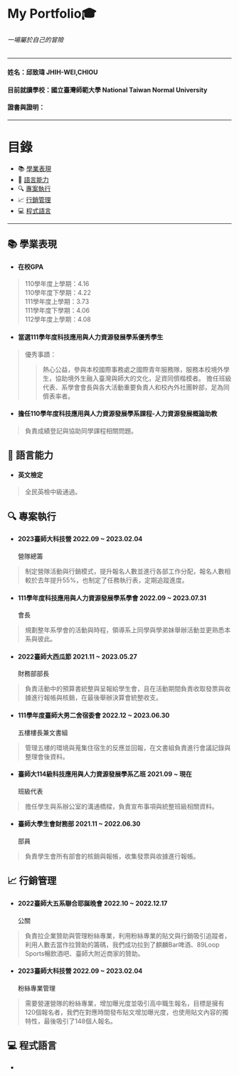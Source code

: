 # My Portfolio🎓  
###### 一場屬於自己的冒險
***
#### 姓名：邱致瑋 JHIH-WEI,CHIOU
#### 目前就讀學校：國立臺灣師範大學 National Taiwan Normal University
#### 證書與證明：
***
# 目錄
* 📚 [學業表現](https://github.com/willchiou1012/Portfolio/tree/main?tab=readme-ov-file#-%E5%AD%B8%E6%A5%AD%E8%A1%A8%E7%8F%BE)
* 🔆 [語言能力](https://github.com/willchiou1012/Portfolio/blob/main/README.md#-%E8%AA%9E%E8%A8%80%E8%83%BD%E5%8A%9B)
* 🔍 [專案執行](https://github.com/willchiou1012/Portfolio/blob/main/README.md#-%E5%B0%88%E6%A1%88%E5%9F%B7%E8%A1%8C)
* 📈 [行銷管理](https://github.com/willchiou1012/Portfolio/blob/main/README.md#-%E8%A1%8C%E9%8A%B7%E7%AE%A1%E7%90%86)
* 💻 [程式語言]()
***
## 📚 學業表現 
* #### 在校GPA
>  110學年度上學期：4.16  
>  110學年度下學期：4.22  
>  111學年度上學期：3.73  
>  111學年度下學期：4.06  
>  112學年度上學期：4.08  
* #### 當選111學年度科技應用與人力資源發展學系優秀學生
> 優秀事蹟：
> >熱心公益，參與本校國際事務處之國際青年服務隊，服務本校境外學生，協助境外生融入臺灣與師大的文化，足資同儕楷模者。
> >擔任班級代表、系學會會長與各大活動重要負責人和校內外社團幹部，足為同儕表率者。
* #### 擔任110學年度科技應用與人力資源發展學系課程-人力資源發展概論助教
> 負責成績登記與協助同學課程相關問題。

## 🔆 語言能力 
* #### 英文檢定
>  全民英檢中級通過。

## 🔍 專案執行 
* #### 2023臺師大科技營 2022.09 ~ 2023.02.04
  營隊總籌
> 制定營隊活動與行銷模式，提升報名人數並進行各部工作分配，報名人數相較於去年提升55%，也制定了任務執行表，定期追蹤進度。
* #### 111學年度科技應用與人力資源發展學系學會 2022.09 ~ 2023.07.31
  會長
> 規劃整年系學會的活動與時程，領導系上同學與學弟妹舉辦活動並更熟悉本系與彼此。
* #### 2022臺師大西瓜節 2021.11 ~ 2023.05.27
  財務部部長
> 負責活動中的預算書統整與呈報給學生會，且在活動期間負責收取發票與收據進行報帳與核銷，在最後舉辦決算會統整收支。
* #### 111學年度臺師大男二舍宿委會 2022.12 ~ 2023.06.30
  五樓樓長兼文書組
> 管理五樓的環境與蒐集住宿生的反應並回報，在文書組負責進行會議記錄與整理會後資料。
* #### 臺師大114級科技應用與人力資源發展學系乙班 2021.09 ~ 現在
  班級代表
> 擔任學生與系辦公室的溝通橋樑，負責宣布事項與統整班級相關資料。
* #### 臺師大學生會財務部 2021.11 ~ 2022.06.30
  部員
> 負責學生會所有部會的核銷與報帳，收集發票與收據進行報帳。

## 📈 行銷管理 
* #### 2022臺師大五系聯合耶誕晚會 2022.10 ~ 2022.12.17
  公關
> 負責拉企業贊助與管理粉絲專業，利用粉絲專業的貼文與行銷吸引追蹤者，利用人數去當作拉贊助的籌碼，我們成功拉到了麒麟Bar啤酒、89Loop Sports暢飲酒吧、臺師大附近商家的贊助。
* #### 2023臺師大科技營 2022.09 ~ 2023.02.04
  粉絲專業管理
> 需要營運營隊的粉絲專業，增加曝光度並吸引高中職生報名，目標是擁有120個報名者，我們在對應時間發布貼文增加曝光度，也使用貼文內容的獨特性，最後吸引了148個人報名。

## 💻 程式語言
* #### 
  
> 
